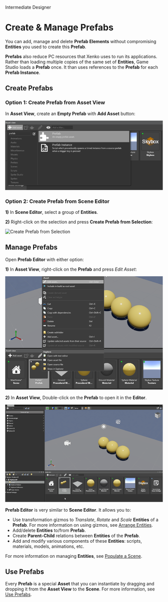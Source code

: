 <span class="label label-doc-level">Intermediate</span>
<span class="label label-doc-audience">Designer</span>

# Create & Manage Prefabs

You can add, manage and delete **Prefab Elements** without compromising **Entities** you used to create this **Prefab**.

**Prefabs** also reduce PC resources that Xenko uses to run its applications.
Rather than loading multiple copies of the same set of **Entities**, Game Studio loads a **Prefab** once.
It than uses references to the **Prefab** for each **Prefab Instance**.

## Create Prefabs

### Option 1: Create Prefab from Asset View

In **Asset View**, create an **Empty Prefab** with **Add Asset** button:

![Create New Prefab](media/create-new-prefab.png)

### Option 2: Create Prefab from Scene Editor

**1)** In **Scene Editor**, select a group of **Entities**.

**2)** Right-click on the selection and press **Create Prefab from Selection**:

![Create Prefab from Selection](media/create-prefab-from-selection.png)

## Manage Prefabs
Open **Prefab Editor** with either option:

**1)** In **Asset View**, right-click on the **Prefab** and press _Edit Asset_:

![Edit Prefab](media/edit-prefab-with-edit-asset-button.png)

**2)** In **Asset View**, Double-click on the **Prefab** to open it in the **Editor**.

![Open Prefab Editor](media/open-prefab-editor.gif)

**Prefab Editor** is very similar to **Scene Editor**.
It allows you to:

* Use transformation gizmos to _Translate_, _Rotate_ and _Scale_ **Entities** of a **Prefab**.
For more information on using gizmos, see [Arrange Entities](../get-started/arrange-entities.md).
* Add/delete **Entities** to/from **Prefab**.
* Create **Parent-Child** relations between **Entities** of the **Prefab**.
* Add and modify various components of these **Entities**: scripts, materials, models, animations, etc.

For more information on managing **Entities**, see [Populate a Scene](../get-started/populate-a-scene.md).

## Use Prefabs

Every **Prefab** is a special **Asset** that you can instantiate by dragging and dropping it from the **Asset View** to the **Scene**.
For more information, see [Use Prefabs](use-prefabs.md).